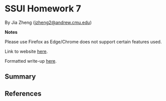 # SSUI Homework 7

By Jia Zheng (jzheng2@andrew.cmu.edu)

**Notes**

Please use Firefox as Edge/Chrome does not support certain features used.

Link to website [here]().

Formatted write-up [here]().

## Summary



## References
